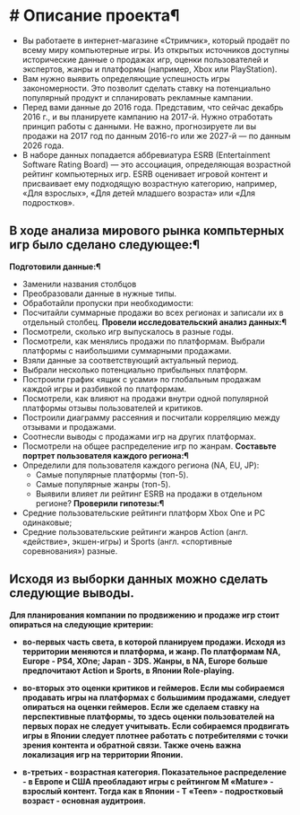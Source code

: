 # # Описание проекта¶
* Вы работаете в интернет-магазине «Стримчик», который продаёт по всему миру компьютерные игры. Из открытых источников доступны исторические данные о продажах игр, оценки пользователей и экспертов, жанры и платформы (например, Xbox или PlayStation).
* Вам нужно выявить определяющие успешность игры закономерности. Это позволит сделать ставку на потенциально популярный продукт и спланировать рекламные кампании.
* Перед вами данные до 2016 года. Представим, что сейчас декабрь 2016 г., и вы планируете кампанию на 2017-й. Нужно отработать принцип работы с данными. Не важно, прогнозируете ли вы продажи на 2017 год по данным 2016-го или же 2027-й — по данным 2026 года.
* В наборе данных попадается аббревиатура ESRB (Entertainment Software Rating Board) — это ассоциация, определяющая возрастной рейтинг компьютерных игр. ESRB оценивает игровой контент и присваивает ему подходящую возрастную категорию, например, «Для взрослых», «Для детей младшего возраста» или «Для подростков».

## В ходе анализа мирового рынка компьтерных игр было сделано следующее:¶
**Подготовили данные:¶**
* Заменили названия столбцов
* Преобразовали данные в нужные типы.
* Обработайли пропуски при необходимости:
* Посчитайли суммарные продажи во всех регионах и записали их в отдельный столбец.
**Провели исследовательский анализ данных:¶**
* Посмотрели, сколько игр выпускалось в разные годы.
* Посмотрели, как менялись продажи по платформам. Выбрали платформы с наибольшими суммарными продажами.
* Взяли данные за соответствующий актуальный период.
* Выбрали несколько потенциально прибыльных платформ.
* Построили график «ящик с усами» по глобальным продажам каждой игры и разбивкой по платформам.
* Посмотрели, как влияют на продажи внутри одной популярной платформы отзывы пользователей и критиков.
* Построили диаграмму рассеяния и посчитали корреляцию между отзывами и продажами.
* Соотнесли выводы с продажами игр на других платформах.
* Посмотрели на общее распределение игр по жанрам.
**Составьте портрет пользователя каждого региона:¶**
* Определили для пользователя каждого региона (NA, EU, JP):
	* Самые популярные платформы (топ-5).
	* Самые популярные жанры (топ-5).
	* Выявили влияет ли рейтинг ESRB на продажи в отдельном регионе?
**Проверили гипотезы:¶**
* Средние пользовательские рейтинги платформ Xbox One и PC одинаковые;
* Средние пользовательские рейтинги жанров Action (англ. «действие», экшен-игры) и Sports (англ. «спортивные соревнования») разные.

## Исходя из выборки данных можно сделать следующие выводы.
**Для планирования компании по продвижению и продаже игр стоит опираться на следующие критерии:**

* **во-первых часть света, в которой планируем продажи. Исходя из территории меняются и платформа, и жанр. По платформам NA, Europe - PS4, XOne; Japan - 3DS. Жанры, в NA, Europe больше предпочитают Action и Sports, в Японии Role-playing.**

* **во-вторых это оценки критиков и геймеров. Если мы собираемся продавать игры на платформах с большимим продажами, следует опираться на оценки геймеров. Если же сделаем ставку на перспективные платформы, то здесь оценки пользователей на первых порах не следует учитывать. Если собираемся продвигать игры в Японии следует плотнее работать с потребителями с точки зрения контента и обратной связи. Также очень важна локализация игр на территории Японии.**

* **в-третьих - возрастная категория. Показательное распределение - в Европе и США преобладают игры с рейтингом M «Mature» - взрослый контент. Тогда как в Японии - T «Teen» - подростковый возраст - основная аудитроия.**